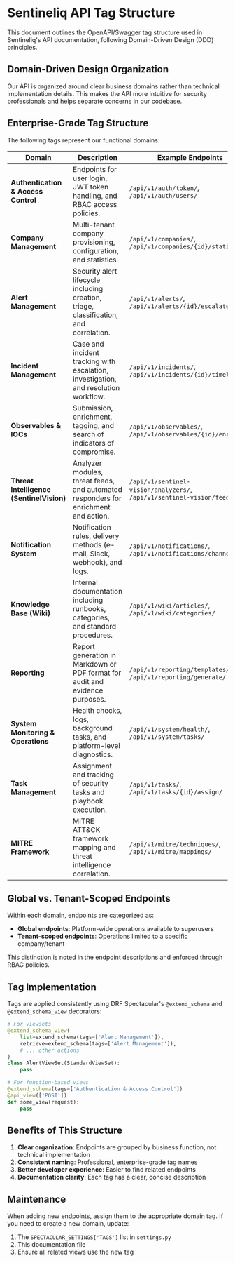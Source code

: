 # Sentineliq API Tag Structure

This document outlines the OpenAPI/Swagger tag structure used in Sentineliq's API documentation, following Domain-Driven Design (DDD) principles.

## Domain-Driven Design Organization

Our API is organized around clear business domains rather than technical implementation details. This makes the API more intuitive for security professionals and helps separate concerns in our codebase.

## Enterprise-Grade Tag Structure

The following tags represent our functional domains:

| Domain | Description | Example Endpoints |
|--------|-------------|------------------|
| **Authentication & Access Control** | Endpoints for user login, JWT token handling, and RBAC access policies. | `/api/v1/auth/token/`, `/api/v1/auth/users/` |
| **Company Management** | Multi-tenant company provisioning, configuration, and statistics. | `/api/v1/companies/`, `/api/v1/companies/{id}/statistics/` |
| **Alert Management** | Security alert lifecycle including creation, triage, classification, and correlation. | `/api/v1/alerts/`, `/api/v1/alerts/{id}/escalate/` |
| **Incident Management** | Case and incident tracking with escalation, investigation, and resolution workflow. | `/api/v1/incidents/`, `/api/v1/incidents/{id}/timeline/` |
| **Observables & IOCs** | Submission, enrichment, tagging, and search of indicators of compromise. | `/api/v1/observables/`, `/api/v1/observables/{id}/enrich/` |
| **Threat Intelligence (SentinelVision)** | Analyzer modules, threat feeds, and automated responders for enrichment and action. | `/api/v1/sentinel-vision/analyzers/`, `/api/v1/sentinel-vision/feeds/` |
| **Notification System** | Notification rules, delivery methods (e-mail, Slack, webhook), and logs. | `/api/v1/notifications/`, `/api/v1/notifications/channels/` |
| **Knowledge Base (Wiki)** | Internal documentation including runbooks, categories, and standard procedures. | `/api/v1/wiki/articles/`, `/api/v1/wiki/categories/` |
| **Reporting** | Report generation in Markdown or PDF format for audit and evidence purposes. | `/api/v1/reporting/templates/`, `/api/v1/reporting/generate/` |
| **System Monitoring & Operations** | Health checks, logs, background tasks, and platform-level diagnostics. | `/api/v1/system/health/`, `/api/v1/system/tasks/` |
| **Task Management** | Assignment and tracking of security tasks and playbook execution. | `/api/v1/tasks/`, `/api/v1/tasks/{id}/assign/` |
| **MITRE Framework** | MITRE ATT&CK framework mapping and threat intelligence correlation. | `/api/v1/mitre/techniques/`, `/api/v1/mitre/mappings/` |

## Global vs. Tenant-Scoped Endpoints

Within each domain, endpoints are categorized as:

- **Global endpoints**: Platform-wide operations available to superusers
- **Tenant-scoped endpoints**: Operations limited to a specific company/tenant

This distinction is noted in the endpoint descriptions and enforced through RBAC policies.

## Tag Implementation

Tags are applied consistently using DRF Spectacular's `@extend_schema` and `@extend_schema_view` decorators:

```python
# For viewsets
@extend_schema_view(
    list=extend_schema(tags=['Alert Management']),
    retrieve=extend_schema(tags=['Alert Management']),
    # ... other actions
)
class AlertViewSet(StandardViewSet):
    pass

# For function-based views
@extend_schema(tags=['Authentication & Access Control'])
@api_view(['POST'])
def some_view(request):
    pass
```

## Benefits of This Structure

1. **Clear organization**: Endpoints are grouped by business function, not technical implementation
2. **Consistent naming**: Professional, enterprise-grade tag names
3. **Better developer experience**: Easier to find related endpoints
4. **Documentation clarity**: Each tag has a clear, concise description

## Maintenance

When adding new endpoints, assign them to the appropriate domain tag. If you need to create a new domain, update:

1. The `SPECTACULAR_SETTINGS['TAGS']` list in `settings.py`
2. This documentation file
3. Ensure all related views use the new tag 